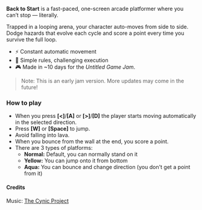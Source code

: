**Back to Start** is a fast-paced, one-screen arcade platformer where you can’t stop — literally.

Trapped in a looping arena, your character auto-moves from side to side. Dodge hazards that evolve each cycle and score a point every time you survive the full loop.

* ⚡ Constant automatic movement
* 🧠 Simple rules, challenging execution
* 🎮 Made in ~10 days for the *Untitled Game Jam*.

> Note: This is an early jam version. More updates may come in the future!

### How to play
* When you press **[<]**/**[A]** or **[>]**/**[D]** the player starts moving automatically in the selected direction.
* Press **[W]** or **[Space]** to jump.
* Avoid falling into lava.
* When you bounce from the wall at the end, you score a point.
* There are 3 types of platforms:
  - **Normal:** Default, you can normally stand on it
  - **Yellow:** You can jump onto it from bottom
  - **Aqua:** You can bounce and change direction (you don't get a point from it)

#### Credits
Music: [The Cynic Project](https://pixelsphere.org)
